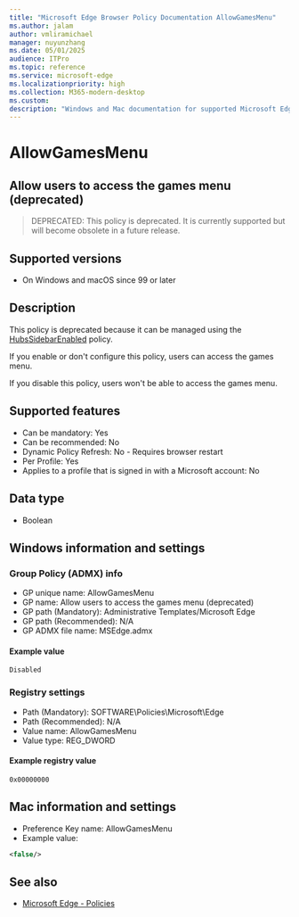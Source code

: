 ```yaml
---
title: "Microsoft Edge Browser Policy Documentation AllowGamesMenu"
ms.author: jalam
author: vmliramichael
manager: nuyunzhang
ms.date: 05/01/2025
audience: ITPro
ms.topic: reference
ms.service: microsoft-edge
ms.localizationpriority: high
ms.collection: M365-modern-desktop
ms.custom:
description: "Windows and Mac documentation for supported Microsoft Edge Browser policy: Allow users to access the games menu (deprecated)"
---
```


<!--THIS FILE IS AUTOMATICALLY GENERATED. MANUAL CHANGES WILL BE OVERWRITTEN.-->
<!--Please contact the Microsoft Edge Manageability team with any questions.-->

# AllowGamesMenu

## Allow users to access the games menu (deprecated)
> DEPRECATED: This policy is deprecated. It is currently supported but will become obsolete in a future release.

## Supported versions

- On Windows and macOS since 99 or later

## Description

This policy is deprecated because it can be managed using the [HubsSidebarEnabled](HubsSidebarEnabled.md) policy.

If you enable or don't configure this policy, users can access the games menu.

If you disable this policy, users won't be able to access the games menu.

## Supported features

- Can be mandatory: Yes
- Can be recommended: No
- Dynamic Policy Refresh: No - Requires browser restart
- Per Profile: Yes
- Applies to a profile that is signed in with a Microsoft account: No

## Data type

- Boolean

## Windows information and settings

### Group Policy (ADMX) info

- GP unique name: AllowGamesMenu
- GP name: Allow users to access the games menu (deprecated)
- GP path (Mandatory): Administrative Templates/Microsoft Edge
- GP path (Recommended): N/A
- GP ADMX file name: MSEdge.admx

#### Example value

```
Disabled
```

### Registry settings

- Path (Mandatory): SOFTWARE\Policies\Microsoft\Edge
- Path (Recommended): N/A
- Value name: AllowGamesMenu
- Value type: REG_DWORD

#### Example registry value

```
0x00000000
```


## Mac information and settings

- Preference Key name: AllowGamesMenu
- Example value:

```xml
<false/>
```

## See also
- [Microsoft Edge - Policies](../microsoft-edge-policies.md)
